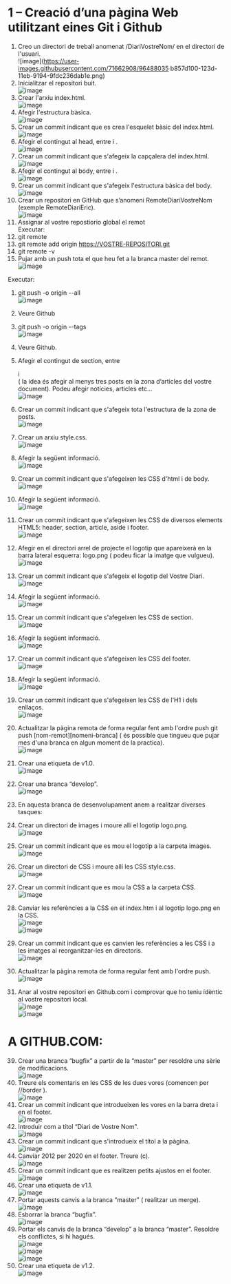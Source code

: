 # 1 – Creació d’una pàgina Web utilitzant eines Git i Github

1. Creo un directori de treball anomenat /DiariVostreNom/ en el directori de l'usuari.  
![image](https://user-images.githubusercontent.com/71662908/96488035 b857d100-123d-11eb-9194-9fdc236dab1e.png)  
2. Inicialitzar el repositori buit.  
![image](https://user-images.githubusercontent.com/71662908/96488065-c1e13900-123d-11eb-95fc-6e87a0b2adc6.png)  
3. Crear l'arxiu index.html.  
![image](https://user-images.githubusercontent.com/71662908/96488092-c7d71a00-123d-11eb-9356-62f780f65084.png)  
4. Afegir l'estructura bàsica.  
![image](https://user-images.githubusercontent.com/71662908/96488115-ce659180-123d-11eb-9a2d-ad692e3aa679.png)  
5. Crear un commit indicant que es crea l'esquelet bàsic del index.html.  
![image](https://user-images.githubusercontent.com/71662908/96488136-d4f40900-123d-11eb-9685-32443d37b143.png)  
6. Afegir el contingut al head, entre <head> i </head>.  
![image](https://user-images.githubusercontent.com/71662908/96488154-dae9ea00-123d-11eb-9caf-05859a47aaeb.png)  
7. Crear un commit indicant que s'afegeix la capçalera del index.html.  
![image](https://user-images.githubusercontent.com/71662908/96488181-e2a98e80-123d-11eb-9548-cc4f52b00248.png)  
8. Afegir el contingut al body, entre <body> i </body>.  
![image](https://user-images.githubusercontent.com/71662908/96488204-e9380600-123d-11eb-8d2b-dfb04c58cbd1.png)  
9. Crear un commit indicant que s'afegeix l'estructura bàsica del body.  
![image](https://user-images.githubusercontent.com/71662908/96488228-f0f7aa80-123d-11eb-9570-0248aa2d1f36.png)  
10. Crear un repositori en GitHub que s’anomeni RemoteDiariVostreNom (exemple RemoteDiariEric).  
![image](https://user-images.githubusercontent.com/71662908/96488247-f81eb880-123d-11eb-8f1b-138af6042acd.png)  
11. Assignar al vostre repostiorio global el remot  
Executar:
1. git remote  
2. git remote add origin https://VOSTRE-REPOSITORI.git  
3. git remote -v  
4. Pujar amb un push tota el que heu fet a la branca master del remot.  
![image](https://user-images.githubusercontent.com/71662908/96488278-01a82080-123e-11eb-94ba-319344e19582.png)  

Executar:  
1. git push -o origin --all  
![image](https://user-images.githubusercontent.com/71662908/96488311-11276980-123e-11eb-8762-0ebaec5bda5c.png)  
2. Veure Github  
3. git push -o origin --tags  
![image](https://user-images.githubusercontent.com/71662908/96488325-184e7780-123e-11eb-9f46-a02af9af4ec4.png)  
4. Veure Github.  

12. Afegir el contingut de section, entre <section> i </section> ( la idea és afegir al menys tres
posts en la zona d’articles del vostre document). Podeu afegir notícies, articles etc...  
![image](https://user-images.githubusercontent.com/71662908/96488379-2c927480-123e-11eb-96ed-17978f09a37c.png)  
13. Crear un commit indicant que s'afegeix tota l'estructura de la zona de posts.  
![image](https://user-images.githubusercontent.com/71662908/96488393-34eaaf80-123e-11eb-969d-97d21b665a17.png)  
14. Crear un arxiu style.css.  
![image](https://user-images.githubusercontent.com/71662908/96488409-3c11bd80-123e-11eb-8cba-f8cacc1dfef7.png)  
15. Afegir la següent informació.  
![image](https://user-images.githubusercontent.com/71662908/96488424-4469f880-123e-11eb-994c-15842a9aadbd.png)  
16. Crear un commit indicant que s'afegeixen les CSS d'html i de body.   
![image](https://user-images.githubusercontent.com/71662908/96488436-4af87000-123e-11eb-9474-de1c223985ed.png)  
17. Afegir la següent informació.  
![image](https://user-images.githubusercontent.com/71662908/96488452-5186e780-123e-11eb-81fe-a94d1752a458.png)  
18. Crear un commit indicant que s'afegeixen les CSS de diversos elements HTML5: header, section, article, aside i footer.  
![image](https://user-images.githubusercontent.com/71662908/96488468-58adf580-123e-11eb-80da-2d81c16e504f.png)  
19. Afegir en el directori arrel de projecte el logotip que apareixerà en la barra lateral esquerra:
logo.png ( podeu ficar la imatge que vulgueu).  
![image](https://user-images.githubusercontent.com/71662908/96488481-5fd50380-123e-11eb-8ac9-cd144575516c.png)  
20. Crear un commit indicant que s'afegeix el logotip del Vostre Diari.  
![image](https://user-images.githubusercontent.com/71662908/96488490-65324e00-123e-11eb-9b1b-247562e82ce4.png)  
21. Afegir la següent informació.  
![image](https://user-images.githubusercontent.com/71662908/96488520-6c595c00-123e-11eb-95cd-37ec7ff765df.png)  
22. Crear un commit indicant que s'afegeixen les CSS de section.  
![image](https://user-images.githubusercontent.com/71662908/96488571-7bd8a500-123e-11eb-97ee-7827fcac686f.png)  
23. Afegir la següent informació.  
![image](https://user-images.githubusercontent.com/71662908/96488595-83984980-123e-11eb-9f02-9f9e2f3a1c7e.png)  
24. Crear un commit indicant que s'afegeixen les CSS del footer.  
![image](https://user-images.githubusercontent.com/71662908/96488607-88f59400-123e-11eb-8413-1e6b04730a1b.png)  
25. Afegir la següent informació.  
![image](https://user-images.githubusercontent.com/71662908/96488622-8f840b80-123e-11eb-80fc-ecc5853286c0.png)  
26. Crear un commit indicant que s'afegeixen les CSS de l'H1 i dels enllaços.  
![image](https://user-images.githubusercontent.com/71662908/96488641-97dc4680-123e-11eb-8a6d-82d89fe4a6b0.png)  
27. Actualitzar la pàgina remota de forma regular fent amb l'ordre push git push [nom-remot][nomeni-branca] ( és possible que tingueu que pujar mes d'una branca en algun moment de la practica).  
![image](https://user-images.githubusercontent.com/71662908/96488662-9e6abe00-123e-11eb-992c-420e6b825042.png)  
28. Crear una etiqueta de v1.0.  
![image](https://user-images.githubusercontent.com/71662908/96488696-ac204380-123e-11eb-8c97-dc9347383b1b.png)  
29. Crear una branca “develop”.  
![image](https://user-images.githubusercontent.com/71662908/96488726-bb9f8c80-123e-11eb-902d-e893faa1b60e.png)  
30. En aquesta branca de desenvolupament anem a realitzar diverses tasques:  
31. Crear un directori de images i moure allí el logotip logo.png.  
![image](https://user-images.githubusercontent.com/71662908/96488758-ca863f00-123e-11eb-869d-33c3c89b9ddc.png)  
32. Crear un commit indicant que es mou el logotip a la carpeta images.  
![image](https://user-images.githubusercontent.com/71662908/96488768-d114b680-123e-11eb-8db5-5a914107a3d9.png)  
33. Crear un directori de CSS i moure allí les CSS style.css.  
![image](https://user-images.githubusercontent.com/71662908/96488774-d6720100-123e-11eb-9622-6c86da73c900.png)
34. Crear un commit indicant que es mou la CSS a la carpeta CSS.  
![image](https://user-images.githubusercontent.com/71662908/96488799-dd990f00-123e-11eb-92e5-d6642603ffd8.png)  
35. Canviar les referències a la CSS en el index.htm i al logotip logo.png en la CSS.  
![image](https://user-images.githubusercontent.com/71662908/96488818-e2f65980-123e-11eb-9cf2-ee62a93d6a52.png)  
![image](https://user-images.githubusercontent.com/71662908/96488826-e7bb0d80-123e-11eb-9092-31bb064bd5cc.png)  
36. Crear un commit indicant que es canvien les referències a les CSS i a les imatges al reorganitzar-les en directoris.  
![image](https://user-images.githubusercontent.com/71662908/96488859-f275a280-123e-11eb-9a83-37024ea8acc4.png)  
37. Actualitzar la pàgina remota de forma regular fent amb l'ordre push.  
![image](https://user-images.githubusercontent.com/71662908/96488882-f86b8380-123e-11eb-9078-74965cf4cfe2.png)  
38. Anar al vostre repositori en Github.com i comprovar que ho teniu idèntic al vostre repositori
local.  
![image](https://user-images.githubusercontent.com/71662908/96488903-ff929180-123e-11eb-8669-c097d44e7886.png)  
![image](https://user-images.githubusercontent.com/71662908/96488938-09b49000-123f-11eb-9540-3b7693db0e19.png)  

# A GITHUB.COM:  
39. Crear una branca “bugfix” a partir de la “master” per resoldre una sèrie de modificacions.  
![image](https://user-images.githubusercontent.com/71662908/96488962-11743480-123f-11eb-916c-66aad6802e05.png)  
40. Treure els comentaris en les CSS de les dues vores (comencen per //border ).  
![image](https://user-images.githubusercontent.com/71662908/96488977-16d17f00-123f-11eb-8558-bb8fbb7fc4de.png)  
41. Crear un commit indicant que introdueixen les vores en la barra dreta i en el footer.  
![image](https://user-images.githubusercontent.com/71662908/96488995-1c2ec980-123f-11eb-99b0-f31f3ee3a558.png)  
42. Introduir com a títol “Diari de Vostre Nom”.  
![image](https://user-images.githubusercontent.com/71662908/96489007-20f37d80-123f-11eb-9006-2c6707e2ab53.png)  
43. Crear un commit indicant que s'introdueix el títol a la pàgina.  
![image](https://user-images.githubusercontent.com/71662908/96489030-29e44f00-123f-11eb-9424-f6ff796b54f1.png)  
44. Canviar 2012 per 2020 en el footer. Treure (c).  
![image](https://user-images.githubusercontent.com/71662908/96489056-2fda3000-123f-11eb-83c8-75f84fbb1e3f.png)  
45. Crear un commit indicant que es realitzen petits ajustos en el footer.  
![image](https://user-images.githubusercontent.com/71662908/96489091-3d8fb580-123f-11eb-9666-0e83e57a4331.png)  
46. Crear una etiqueta de v1.1.  
![image](https://user-images.githubusercontent.com/71662908/96489107-42ed0000-123f-11eb-92cc-8ab074550f7b.png)  
47. Portar aquests canvis a la branca “master” ( realitzar un merge).  
![image](https://user-images.githubusercontent.com/71662908/96489121-48e2e100-123f-11eb-8c0a-7c51cbbeaf19.png)  
48. Esborrar la branca “bugfix”.  
![image](https://user-images.githubusercontent.com/71662908/96489130-4ed8c200-123f-11eb-93fb-e171275ca0bd.png)  
49. Portar els canvis de la branca “develop” a la branca “master”. Resoldre els conflictes, si hi
hagués.  
![image](https://user-images.githubusercontent.com/71662908/96489147-5730fd00-123f-11eb-9772-0569da782405.png)  
![image](https://user-images.githubusercontent.com/71662908/96489180-644dec00-123f-11eb-9217-9282f5494c67.png)  
![image](https://user-images.githubusercontent.com/71662908/96489205-6adc6380-123f-11eb-9f56-50b7b1cd9d7e.png)  
50. Crear una etiqueta de v1.2.  
![image](https://user-images.githubusercontent.com/71662908/96489219-716adb00-123f-11eb-9ed6-4b11548d7845.png)  



